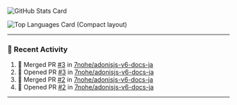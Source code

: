 ![GitHub Stats Card](https://github-readme-stats.vercel.app/api?username=7nohe&count_private=true&theme=react)

![Top Languages Card (Compact layout)](https://github-readme-stats.vercel.app/api/top-langs/?username=7nohe&layout=compact&theme=react)

---

### :koala: Recent Activity

<!--START_SECTION:activity-->
1. 🎉 Merged PR [#3](https://github.com/7nohe/adonisjs-v6-docs-ja/pull/3) in [7nohe/adonisjs-v6-docs-ja](https://github.com/7nohe/adonisjs-v6-docs-ja)
2. 💪 Opened PR [#3](https://github.com/7nohe/adonisjs-v6-docs-ja/pull/3) in [7nohe/adonisjs-v6-docs-ja](https://github.com/7nohe/adonisjs-v6-docs-ja)
3. 🎉 Merged PR [#2](https://github.com/7nohe/adonisjs-v6-docs-ja/pull/2) in [7nohe/adonisjs-v6-docs-ja](https://github.com/7nohe/adonisjs-v6-docs-ja)
4. 💪 Opened PR [#2](https://github.com/7nohe/adonisjs-v6-docs-ja/pull/2) in [7nohe/adonisjs-v6-docs-ja](https://github.com/7nohe/adonisjs-v6-docs-ja)
<!--END_SECTION:activity-->

---
